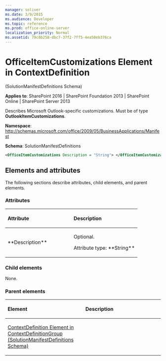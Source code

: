 ```yaml
---
manager: soliver
ms.date: 3/9/2015
ms.audience: Developer
ms.topic: reference
ms.prod: office-online-server
localization_priority: Normal
ms.assetid: 79c8b258-dbc7-37f2-7ff5-4ea58eb376ca
---
```


# OfficeItemCustomizations Element in ContextDefinition 

(SolutionManifestDefinitions Schema)

**Applies to**: SharePoint 2016 | SharePoint Foundation 2013 | SharePoint Online | SharePoint Server 2013

Describes Microsoft Outlook-specific customizations. Must be of type **OutlookItemCustomizations**.

**Namespace**: http://schemas.microsoft.com/office/2009/05/BusinessApplications/Manifest

**Schema**: SolutionManifestDefinitions

```XML
<OfficeItemCustomizations Description = "String"> </OfficeItemCustomizations>
```

## Elements and attributes

The following sections describe attributes, child elements, and parent elements.

### Attributes

<table>
<colgroup>
<col width="50%" />
<col width="50%" />
</colgroup>
<thead>
<tr class="header">
<th align="left"><p>Attribute</p></th>
<th align="left"><p>Description</p></th>
</tr>
</thead>
<tbody>
<tr class="odd">
<td align="left"><p>**Description**</p></td>
<td align="left"><p>Optional.</p>
<p>Attribute type: **String**</p></td>
</tr>
</tbody>
</table>

### Child elements

None.

### Parent elements

<table>
<colgroup>
<col width="50%" />
<col width="50%" />
</colgroup>
<thead>
<tr class="header">
<th align="left"><p>Element</p></th>
<th align="left"><p>Description</p></th>
</tr>
</thead>
<tbody>
<tr class="odd">
<td align="left"><p><span sdata="link"><a href="contextdefinition-element-in-contextdefinitiongroup-solutionmanifestdefinitions.md">ContextDefinition Element in ContextDefinitionGroup (SolutionManifestDefinitions Schema)</a></span></p></td>
<td align="left"></td>
</tr>
</tbody>
</table>

<br/>

<br/>








